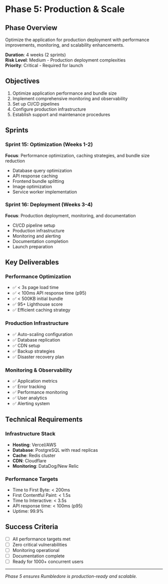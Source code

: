 # Phase 5: Production & Scale

## Phase Overview
Optimize the application for production deployment with performance improvements, monitoring, and scalability enhancements.

**Duration**: 4 weeks (2 sprints)  
**Risk Level**: Medium - Production deployment complexities  
**Priority**: Critical - Required for launch

## Objectives
1. Optimize application performance and bundle size
2. Implement comprehensive monitoring and observability
3. Set up CI/CD pipelines
4. Configure production infrastructure
5. Establish support and maintenance procedures

## Sprints

### Sprint 15: Optimization (Weeks 1-2)
**Focus**: Performance optimization, caching strategies, and bundle size reduction
- Database query optimization
- API response caching
- Frontend bundle splitting
- Image optimization
- Service worker implementation

### Sprint 16: Deployment (Weeks 3-4)
**Focus**: Production deployment, monitoring, and documentation
- CI/CD pipeline setup
- Production infrastructure
- Monitoring and alerting
- Documentation completion
- Launch preparation

## Key Deliverables

### Performance Optimization
- ✅ < 3s page load time
- ✅ < 100ms API response time (p95)
- ✅ < 500KB initial bundle
- ✅ 95+ Lighthouse score
- ✅ Efficient caching strategy

### Production Infrastructure
- ✅ Auto-scaling configuration
- ✅ Database replication
- ✅ CDN setup
- ✅ Backup strategies
- ✅ Disaster recovery plan

### Monitoring & Observability
- ✅ Application metrics
- ✅ Error tracking
- ✅ Performance monitoring
- ✅ User analytics
- ✅ Alerting system

## Technical Requirements

### Infrastructure Stack
- **Hosting**: Vercel/AWS
- **Database**: PostgreSQL with read replicas
- **Cache**: Redis cluster
- **CDN**: Cloudflare
- **Monitoring**: DataDog/New Relic

### Performance Targets
- Time to First Byte: < 200ms
- First Contentful Paint: < 1.5s
- Time to Interactive: < 3.5s
- API response time: < 100ms (p95)
- Uptime: 99.9%

## Success Criteria
- [ ] All performance targets met
- [ ] Zero critical vulnerabilities
- [ ] Monitoring operational
- [ ] Documentation complete
- [ ] Ready for 1000+ concurrent users

---

*Phase 5 ensures Rumbledore is production-ready and scalable.*
